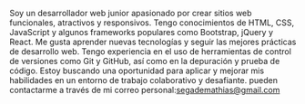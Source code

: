 Soy un desarrollador web junior apasionado por crear sitios web funcionales, atractivos y responsivos. Tengo conocimientos de HTML, CSS, JavaScript y algunos frameworks populares como Bootstrap, jQuery y React. Me gusta aprender nuevas tecnologías y seguir las mejores prácticas de desarrollo web. Tengo experiencia en el uso de herramientas de control de versiones como Git y GitHub, así como en la depuración y prueba de código. Estoy buscando una oportunidad para aplicar y mejorar mis habilidades en un entorno de trabajo colaborativo y desafiante.
 pueden contactarme a través de mi correo personal:segademathias@gmail.com


